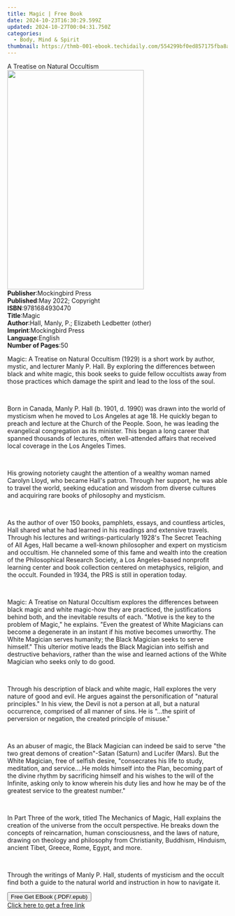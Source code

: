 ```yaml
---
title: Magic | Free Book
date: 2024-10-23T16:30:29.599Z
updated: 2024-10-27T00:04:31.750Z
categories:
  - Body, Mind & Spirit
thumbnail: https://thmb-001-ebook.techidaily.com/554299bf0ed857175fba8ae1f544d3f5b0a479de26f7639fe12dc46b648ada0c.jpg
---
```

<main id="book-container">
  <div class="flex flex-col">
    <div class="book-brief flex-1 py-6 px-4 sm:p-6 md:py-10 md:px-8">
      <!-- brief-->
      <div class="book-brief-main">A Treatise on Natural Occultism</div>
    </div>
    <div
      class="book-meta-info flex-1 grid gap-4 col-start-1 col-end-3 row-start-1 sm:mb-6 sm:grid-cols-4 lg:gap-6 lg:col-start-2 lg:row-end-6 lg:row-span-6 lg:mb-0"
    >
      <div
        class="book-meta-info-left place-content-center mt-4 p-4 text-sm leading-6 col-start-2 col-span-2 dark:text-slate-400"
      >
        <img
          class="w-full h-500 object-cover rounded-lg sm:h-255 sm:col-span-2 lg:col-span-full"
          src="https://img-001-ebook.techidaily.com/32c31d2bb011b0c20c2d81ee46f78a4ad8d74439d778260038b5fbae17817a8e.jpg"
          alt=""
          width="312"
          height="500"
        />
      </div>
      <div
        class="book-meta-info-right mt-2 col-start-1 row-start-2 col-span-3 self-center"
      >
        <!-- meta data  -->
        <div class="flex flex-col px-4 md:px-8">
          <div class="flex-1">
            <strong>Publisher</strong>:<span class="px-2"
              >Mockingbird Press</span
            >
          </div>
          <div class="flex-1">
            <strong>Published</strong>:<span class="px-2"
              >May 2022; Copyright</span
            >
          </div>
          <div class="flex-1">
            <strong>ISBN</strong>:<span class="px-2">9781684930470</span>
          </div>
          <div class="flex-1">
            <strong>Title</strong>:<span class="px-2">Magic</span>
          </div>
          <div class="flex-1">
            <strong>Author</strong>:<span class="px-2"
              >Hall, Manly, P.; Elizabeth Ledbetter (other)</span
            >
          </div>
          <div class="flex-1">
            <strong>Imprint</strong>:<span class="px-2">Mockingbird Press</span>
          </div>
          <div class="flex-1">
            <strong>Language</strong>:<span class="px-2">English</span>
          </div>
          <div class="flex-1">
            <strong>Number of Pages</strong>:<span class="px-2">50</span>
          </div>
        </div>
      </div>
    </div>
    <div class="book-description flex-1 py-6 px-4 sm:p-6 md:py-10 md:px-8">
      <div class="book-description-main">
        <div accordion-content="" id="description">
          <p>
            Magic: A Treatise on Natural Occultism (1929) is a short work by
            author, mystic, and lecturer Manly P. Hall. By exploring the
            differences between black and white magic, this book seeks to guide
            fellow occultists away from those practices which damage the spirit
            and lead to the loss of the soul.&nbsp;
          </p>
          <p><br /></p>
          <p>
            Born in Canada, Manly P. Hall (b. 1901, d. 1990) was drawn into the
            world of mysticism when he moved to Los Angeles at age 18. He
            quickly began to preach and lecture at the Church of the People.
            Soon, he was leading the evangelical congregation as its minister.
            This began a long career that spanned thousands of lectures, often
            well-attended affairs that received local coverage in the Los
            Angeles Times.&nbsp;
          </p>
          <p><br /></p>
          <p>
            His growing notoriety caught the attention of a wealthy woman named
            Carolyn Lloyd, who became Hall's patron. Through her support, he was
            able to travel the world, seeking education and wisdom from diverse
            cultures and acquiring rare books of philosophy and mysticism.&nbsp;
          </p>
          <p><br /></p>
          <p>
            As the author of over 150 books, pamphlets, essays, and countless
            articles, Hall shared what he had learned in his readings and
            extensive travels. Through his lectures and writings-particularly
            1928's The Secret Teaching of All Ages, Hall became a well-known
            philosopher and expert on mysticism and occultism. He channeled some
            of this fame and wealth into the creation of the Philosophical
            Research Society, a Los Angeles-based nonprofit learning center and
            book collection centered on metaphysics, religion, and the occult.
            Founded in 1934, the PRS is still in operation today.&nbsp;
          </p>
          <p><br /></p>
          <p>
            Magic: A Treatise on Natural Occultism explores the differences
            between black magic and white magic-how they are practiced, the
            justifications behind both, and the inevitable results of each.
            "Motive is the key to the problem of Magic," he explains. "Even the
            greatest of White Magicians can become a degenerate in an instant if
            his motive becomes unworthy. The White Magician serves humanity; the
            Black Magician seeks to serve himself." This ulterior motive leads
            the Black Magician into selfish and destructive behaviors, rather
            than the wise and learned actions of the White Magician who seeks
            only to do good.
          </p>
          <p><br /></p>
          <p>
            Through his description of black and white magic, Hall explores the
            very nature of good and evil. He argues against the personification
            of "natural principles." In his view, the Devil is not a person at
            all, but a natural occurrence, comprised of all manner of sins. He
            is "...the spirit of perversion or negation, the created principle
            of misuse."&nbsp;
          </p>
          <p><br /></p>
          <p>
            As an abuser of magic, the Black Magician can indeed be said to
            serve "the two great demons of creation"-Satan (Saturn) and Lucifer
            (Mars). But the White Magician, free of selfish desire, "consecrates
            his life to study, meditation, and service....He molds himself into
            the Plan, becoming part of the divine rhythm by sacrificing himself
            and his wishes to the will of the Infinite, asking only to know
            wherein his duty lies and how he may be of the greatest service to
            the greatest number."
          </p>
          <p><br /></p>
          <p>
            In Part Three of the work, titled The Mechanics of Magic, Hall
            explains the creation of the universe from the occult perspective.
            He breaks down the concepts of reincarnation, human consciousness,
            and the laws of nature, drawing on theology and philosophy from
            Christianity, Buddhism, Hinduism, ancient Tibet, Greece, Rome,
            Egypt, and more.&nbsp;
          </p>
          <p><br /></p>
          <p>
            Through the writings of Manly P. Hall, students of mysticism and the
            occult find both a guide to the natural world and instruction in how
            to navigate it.
          </p>
        </div>
        <div class="accordion-fader"></div>
      </div>
    </div>
    <div class="book-excerpts flex-1 py-6 px-4 sm:p-6 md:py-10 md:px-8"></div>
    <div
      class="book-about-author flex-1 py-6 px-4 sm:p-6 md:py-10 md:px-8"
    ></div>
    <div class="book-free-get flex-1 py-6 px-4 sm:p-6 md:py-10 md:px-8">
      <button
        id="btn-free-get"
        class="bg-blue-500 hover:bg-blue-700 text-white font-bold py-2 px-4 rounded"
      >
        Free Get EBook (.PDF/.epub)
      </button>
      <div id="countdown-display" class="px-2 text-lg mt-2"></div>
      <a
        id="free-link"
        class="hidden bg-blue-500 hover:bg-blue-700 text-white font-bold py-2 px-4 rounded"
        href="https://www.ebooks.com/en-us/book/210563946/magic/hall-manly-p/"
        target="_blank"
        >Click here to get a free link</a
      >
    </div>
    <script>
      let countdownTime = 0;
      let countdownInterval = null;
      document
        .getElementById('btn-free-get')
        .addEventListener('click', startCountdown);
      function startCountdown() {
        countdownTime = new Date().getTime() + 60000 * 3;
        countdownInterval = setInterval(updateCountdown, 1000);
        document.getElementById('btn-free-get').disabled = true;
        document
          .getElementById('btn-free-get')
          .classList.add('bg-gray-500', 'cursor-not-allowed');
      }
      function updateCountdown() {
        let currentTime = new Date().getTime();
        let timeLeft = countdownTime - currentTime;
        let secondsLeft = Math.floor(timeLeft / 1000);
        document.getElementById('countdown-display').innerHTML =
          `Remaining time: ${secondsLeft} seconds.`;
        if (secondsLeft <= 0) {
          clearInterval(countdownInterval);
          document.getElementById('btn-free-get').classList.add('hidden');
          document.getElementById('free-link').classList.remove('hidden');
          document.getElementById('countdown-display').innerHTML = '';
        }
      }
    </script>
  </div>
</main>

<ins class="adsbygoogle"
      style="display:block"
      data-ad-client="ca-pub-7571918770474297"
      data-ad-slot="8358498916"
      data-ad-format="auto"
      data-full-width-responsive="true"></ins>
    